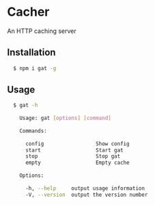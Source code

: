 Cacher
======

An HTTP caching server

## Installation
```bash
  $ npm i gat -g
```

## Usage
```bash
  $ gat -h
  
    Usage: gat [options] [command]
  
    Commands:
  
      config                 Show config
      start                  Start gat
      stop                   Stop gat
      empty                  Empty cache
  
    Options:
  
      -h, --help     output usage information
      -V, --version  output the version number
```

